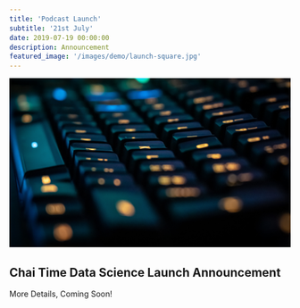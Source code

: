 ```yaml
---
title: 'Podcast Launch'
subtitle: '21st July'
date: 2019-07-19 00:00:00
description: Announcement
featured_image: '/images/demo/launch-square.jpg'
---
```


![](/images/demo/launch-square.jpg)

## Chai Time Data Science Launch Announcement


More Details, Coming Soon!
